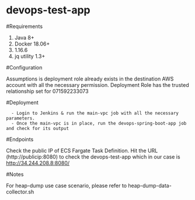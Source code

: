 # devops-test-app

#Requirements

1. Java 8+
2. Docker 18.06+
3. 1.16.6
4. jq utility 1.3+

#Configuration

Assumptions is deployment role already exists in the destination AWS account with all the necessary permission.
Deployment Role has the trusted relationship set for 071592233073

#Deployment

      - Login to Jenkins & run the main-vpc job with all the necessary parameters.
      - Once the main-vpc is in place, run the devops-spring-boot-app job and check for its output

#Endpoints

Check the public IP of ECS Fargate Task Definition. Hit the URL (http://publicip:8080) to check the devops-test-app which in our case is http://34.244.208.8:8080/

#Notes

For heap-dump use case scenario, please refer to heap-dump-data-collector.sh

